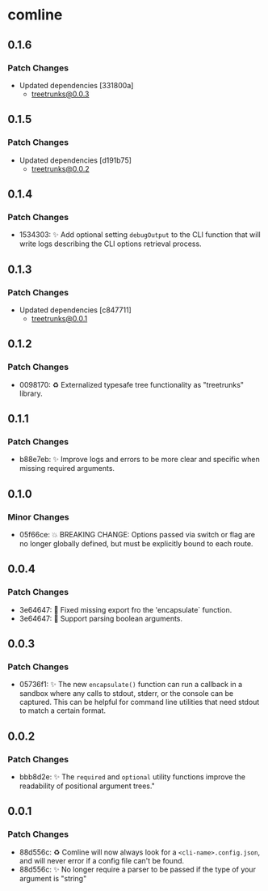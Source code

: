 # comline

## 0.1.6

### Patch Changes

- Updated dependencies [331800a]
  - treetrunks@0.0.3

## 0.1.5

### Patch Changes

- Updated dependencies [d191b75]
  - treetrunks@0.0.2

## 0.1.4

### Patch Changes

- 1534303: ✨ Add optional setting `debugOutput` to the CLI function that will write logs describing the CLI options retrieval process.

## 0.1.3

### Patch Changes

- Updated dependencies [c847711]
  - treetrunks@0.0.1

## 0.1.2

### Patch Changes

- 0098170: ♻️ Externalized typesafe tree functionality as "treetrunks" library.

## 0.1.1

### Patch Changes

- b88e7eb: ✨ Improve logs and errors to be more clear and specific when missing required arguments.

## 0.1.0

### Minor Changes

- 05f66ce: 💥 BREAKING CHANGE: Options passed via switch or flag are no longer globally defined, but must be explicitly bound to each route.

## 0.0.4

### Patch Changes

- 3e64647: 🐛 Fixed missing export fro the 'encapsulate` function.
- 3e64647: 🐛 Support parsing boolean arguments.

## 0.0.3

### Patch Changes

- 05736f1: ✨ The new `encapsulate()` function can run a callback in a sandbox where any calls to stdout, stderr, or the console can be captured. This can be helpful for command line utilities that need stdout to match a certain format.

## 0.0.2

### Patch Changes

- bbb8d2e: ✨ The `required` and `optional` utility functions improve the readability of positional argument trees."

## 0.0.1

### Patch Changes

- 88d556c: ♻️ Comline will now always look for a `<cli-name>.config.json`, and will never error if a config file can't be found.
- 88d556c: ✨ No longer require a parser to be passed if the type of your argument is "string"
